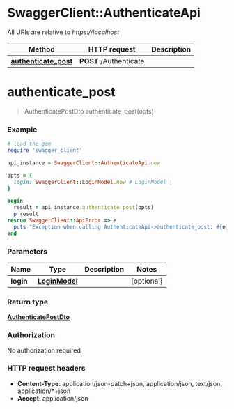 # SwaggerClient::AuthenticateApi

All URIs are relative to *https://localhost*

Method | HTTP request | Description
------------- | ------------- | -------------
[**authenticate_post**](AuthenticateApi.md#authenticate_post) | **POST** /Authenticate | 


# **authenticate_post**
> AuthenticatePostDto authenticate_post(opts)



### Example
```ruby
# load the gem
require 'swagger_client'

api_instance = SwaggerClient::AuthenticateApi.new

opts = { 
  login: SwaggerClient::LoginModel.new # LoginModel | 
}

begin
  result = api_instance.authenticate_post(opts)
  p result
rescue SwaggerClient::ApiError => e
  puts "Exception when calling AuthenticateApi->authenticate_post: #{e}"
end
```

### Parameters

Name | Type | Description  | Notes
------------- | ------------- | ------------- | -------------
 **login** | [**LoginModel**](LoginModel.md)|  | [optional] 

### Return type

[**AuthenticatePostDto**](AuthenticatePostDto.md)

### Authorization

No authorization required

### HTTP request headers

 - **Content-Type**: application/json-patch+json, application/json, text/json, application/*+json
 - **Accept**: application/json



